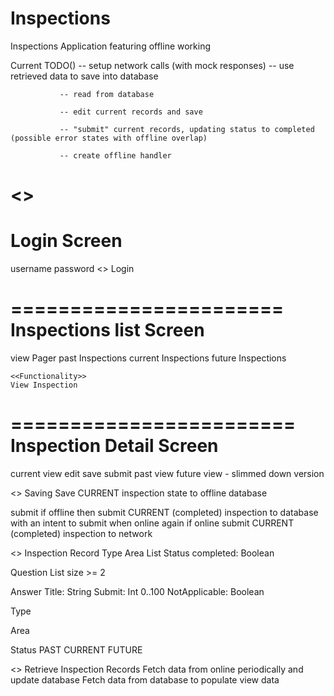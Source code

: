 # Inspections
Inspections Application featuring offline working

Current TODO() -- setup network calls (with mock responses)
                -- use retrieved data to save into database

               -- read from database
    
               -- edit current records and save
    
               -- "submit" current records, updating status to completed (possible error states with offline overlap)
    
               -- create offline handler                                  

<<Screens>>
============
Login Screen
============
  username
  password
  <<Functionality>>
  Login

=======================
Inspections list Screen
=======================
  view Pager
    past Inspections
    current Inspections
    future Inspections

    <<Functionality>>
    View Inspection

========================
Inspection Detail Screen
========================
  current
    view edit save submit
  past
    view
  future
    view - slimmed down version

  <<Functionality>>
  Saving
    Save CURRENT inspection state to offline database

  submit
    if offline then submit CURRENT (completed) inspection to database with an intent to submit when online again
    if online submit CURRENT (completed) inspection to network


<<Data Types>>
Inspection Record
    Type
    Area
    List<Question>
    Status
    completed: Boolean

Question
    List<Answer> size >= 2

Answer
    Title: String
    Submit: Int 0..100
    NotApplicable: Boolean

Type <Enum>

Area <Enum>   

Status <Enum>
  PAST
  CURRENT
  FUTURE


<<Functionality>>
Retrieve Inspection Records
Fetch data from online periodically and update database
Fetch data from database to populate view data

